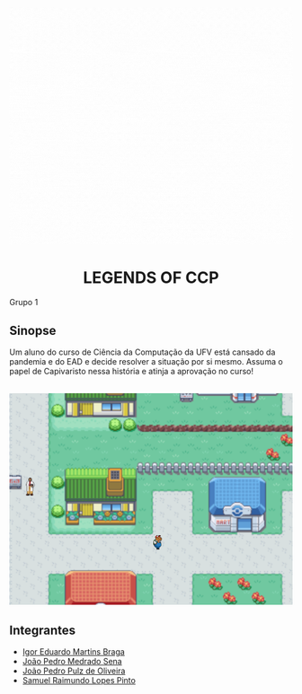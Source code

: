 ![Alt text](https://github.com/INF112-Programacao2/20212-team-1/blob/main/LEGENDS%20OF%20CPP.gif)

<h1 align="center"> LEGENDS OF CCP </h1>

Grupo 1

<h2> Sinopse </h2>
<p> Um aluno do curso de Ciência da Computação da UFV está cansado da pandemia e do EAD e decide resolver a situação por si mesmo. Assuma o papel de Capivaristo nessa história e atinja a aprovação no curso! </p>

<br> ![Alt text](https://github.com/INF112-Programacao2/20212-team-1/blob/main/TelaInicial.png) <br>

<h2> Integrantes </h2>

<ul>
  <li><a href="https://github.com/Igoreduardobraga">Igor Eduardo Martins Braga</a></li>
  <li><a href="https://github.com/jpmedras">João Pedro Medrado Sena</a></li>
  <li><a href="https://github.com/jopzoli">João Pedro Pulz de Oliveira</a></li>
  <li><a href="https://github.com/SRaimundo">Samuel Raimundo Lopes Pinto</a></li>
<ul>
